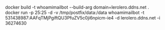 docker build -t whoamimailbot --build-arg domain=lerolero.ddns.net .
docker run -p 25:25 -d -v /tmp/postfix/data:/data whoamimailbot -t 531438987:AAFqTMjPgiftQU3PfuZV5c0ji6npicm-ie4 -d lerolero.ddns.net -i 36274630

